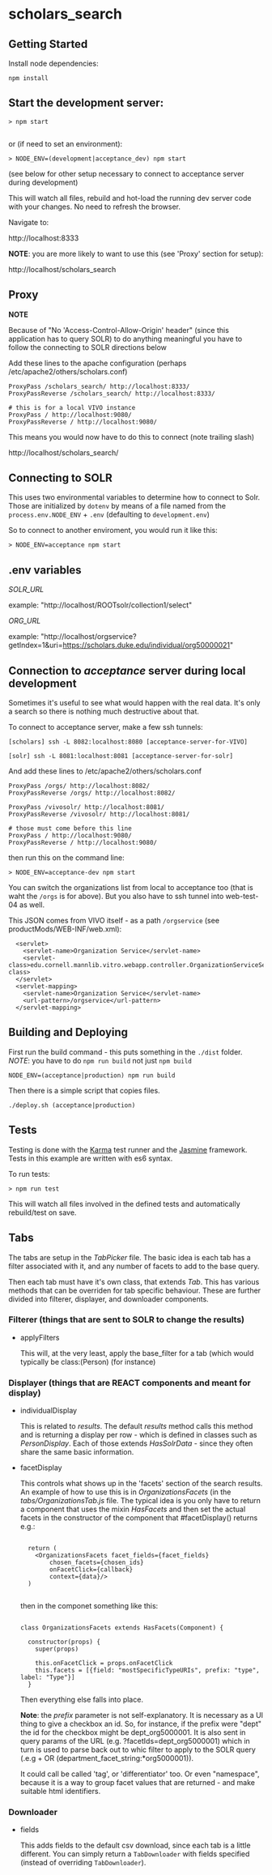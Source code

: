 # scholars_search

## Getting Started
Install node dependencies:

    npm install

## Start the development server:

  ```
  > npm start
    
  ```

  or (if need to set an environment):

  ```
  > NODE_ENV=(development|acceptance_dev) npm start

  ```

(see below for other setup necessary to connect to acceptance server during development)

This will watch all files, rebuild and hot-load the running dev server code with your changes. No need to refresh the browser.

Navigate to:  

  http://localhost:8333


**NOTE**: you are more likely to want to use this (see 'Proxy' section for setup):

  http://localhost/scholars_search

## Proxy


  **NOTE**

  Because of "No 'Access-Control-Allow-Origin' header" (since this application has to query SOLR) to do anything meaningful
  you have to follow the connecting to SOLR directions below

  Add these lines to the apache configuration (perhaps /etc/apache2/others/scholars.conf)

  ```
  ProxyPass /scholars_search/ http://localhost:8333/
  ProxyPassReverse /scholars_search/ http://localhost:8333/

  # this is for a local VIVO instance
  ProxyPass / http://localhost:9080/
  ProxyPassReverse / http://localhost:9080/

  ```

  This means you would now have to do this to connect (note trailing slash)

  http://localhost/scholars_search/


## Connecting to SOLR

  This uses two environmental variables to determine how to connect to Solr.  Those are initialized by `dotenv` by means
  of a file named from the `process.env.NODE_ENV` + `.env` (defaulting to `development.env`)  

  So to connect to another enviroment, you would run it like this:

  ```
  > NODE_ENV=acceptance npm start

  ```

## .env variables

    
  *SOLR_URL*
  
  example: "http://localhost/ROOTsolr/collection1/select"
  
  *ORG_URL*
  
  example: "http://localhost/orgservice?getIndex=1&uri=https://scholars.duke.edu/individual/org50000021"


## Connection to *acceptance* server during local development

Sometimes it's useful to see what would happen with the real data.  It's only a search so there is nothing
much destructive about that.

To connect to acceptance server, make a few ssh tunnels:

  ```
  [scholars] ssh -L 8082:localhost:8080 [acceptance-server-for-VIVO]

  [solr] ssh -L 8081:localhost:8081 [acceptance-server-for-solr]

  ```

And add these lines to /etc/apache2/others/scholars.conf


  ```
  ProxyPass /orgs/ http://localhost:8082/
  ProxyPassReverse /orgs/ http://localhost:8082/

  ProxyPass /vivosolr/ http://localhost:8081/
  ProxyPassReverse /vivosolr/ http://localhost:8081/

  # those must come before this line
  ProxyPass / http://localhost:9080/
  ProxyPassReverse / http://localhost:9080/

  ```

then run this on the command line:

  ```
  > NODE_ENV=acceptance-dev npm start
  
  ```

You can switch the organizations list from local to acceptance too (that is waht the `/orgs` is for above).  But you also
have to ssh tunnel into web-test-04 as well.

This JSON comes from VIVO itself - as a path `/orgservice` (see productMods/WEB-INF/web.xml):

```
  <servlet>
    <servlet-name>Organization Service</servlet-name>
    <servlet-class>edu.cornell.mannlib.vitro.webapp.controller.OrganizationServiceServlet</servlet-class>
  </servlet>
  <servlet-mapping>
    <servlet-name>Organization Service</servlet-name>
    <url-pattern>/orgservice</url-pattern>
  </servlet-mapping>

```

## Building and Deploying

  First run the build command - this puts something in the `./dist` folder.  *NOTE*: you have to do `npm run build` not just `npm build`
  
  ```
  NODE_ENV=(acceptance|production) npm run build
  
  ```

  Then there is a simple script that copies files.
  ```
  ./deploy.sh (acceptance|production)
  
  ```

## Tests
Testing is done with the [Karma]() test runner and the [Jasmine]() framework. Tests in this example are written with es6 syntax.

To run tests:

  ```
  > npm run test

  ```

This will watch all files involved in the defined tests and automatically rebuild/test on save.


## Tabs

The tabs are setup in the *TabPicker* file.  The basic idea is each tab has a filter associated with it, and 
any number of facets to add to the base query.


Then each tab must have it's own class, that extends *Tab*.  This has various methods that can be overriden for
tab specific behaviour.  These are further divided into filterer, displayer, and downloader components.


### Filterer (things that are sent to SOLR to change the results)

* applyFilters

  This will, at the very least, apply the base_filter for a tab (which would typically be class:(Person) (for instance)


### Displayer (things that are REACT components  and meant for display)

* individualDisplay

  This is related to *results*.  The default *results* method calls this method and is returning a display per row - 
  which is defined in classes such as *PersonDisplay*.  Each of those extends *HasSolrData* - since they often share 
  the same basic information.

* facetDisplay
  
  This controls what shows up in the 'facets' section of the search results.  An example of how to use this is in 
  *OrganizationsFacets* (in the *tabs/OrganizationsTab.js* file.  The typical idea is you only have to return a 
  component that uses the mixin *HasFacets* and then set the actual facets in the constructor of the component 
  that #facetDisplay() returns e.g.:


  ```

    return (
      <OrganizationsFacets facet_fields={facet_fields} 
          chosen_facets={chosen_ids} 
          onFacetClick={callback} 
          context={data}/>      
    )
 
  
  ```
  
  then in the componet something like this:

  
  ```
  
  class OrganizationsFacets extends HasFacets(Component) {

    constructor(props) {
      super(props)
    
      this.onFacetClick = props.onFacetClick
      this.facets = [{field: "mostSpecificTypeURIs", prefix: "type", label: "Type"}]
    }

  ```

  Then everything else falls into place.  

  **Note**: the *prefix* parameter is not self-explanatory.  It is necessary
  as a UI thing to give a checkbox an id.  So, for instance, if the prefix were "dept"
  the id for the checkbox might be dept\_org5000001.
  It is also sent in  query params of the URL (e.g. ?facetIds=dept\_org5000001) which 
  in turn is used to parse  back out to whic filter to apply to the SOLR query
  (.e.g + OR (department\_facet\_string:\*org5000001)). 

  It could call be called 'tag', or 'differentiator' too.  Or even "namespace", because
  it is a way to group facet values that are returned - and make suitable html
  identifiers.
 

### Downloader

* fields

  This adds fields to the default csv download, since each tab is a little different.  You can simply return a 
  `TabDownloader` with fields specified (instead of overriding `TabDownloader`).

 

